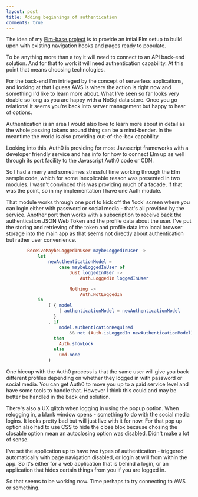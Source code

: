 ```yaml
---
layout: post
title: Adding beginnings of authentication
comments: true
---
```


The idea of my [Elm-base project](https://github.com/rwoodnz/elm-base) is to provide an intial Elm setup to build upon with existing navigation hooks and pages ready to populate.

To be anything more than a toy it will need to connect to an API back-end solution. And for that to work it will need authentication capability. At this point that means choosing technologies.

For the back-end I'm intrieged by the concept of serverless applications, and looking at that I guess AWS is where the action is right now and something I'd like to learn more about. What I've seen so far looks very doable so long as you are happy with a NoSql data store. Once you go relational it seems you're back into server management but happy to hear of options.

Authentication is an area I would also love to learn more about in detail as the whole passing tokens around thing can be a mind-bender. In the meantime the world is also providing out-of-the-box capability.

Looking into this, Auth0 is providing for most Javascript frameworks with a developer friendly service and has info for how to connect Elm up as well through its port facility to the Javascript Auth0 code or CDN.

So I had a merry and sometimes stressful time working through the Elm sample code, which for some inexplicable reason was presented in two modules. I wasn't convinced this was providing much of a facade, if that was the point, so in my implementation I have one Auth module. 

That module works through one port to kick off the 'lock' screen where you can login either with password or social media - that's all provided by the service. Another port then works with a subscription to receive back the authentication JSON Web Token and the profile data about the user. I've put the storing and retrieving of the token and profile data into local browser storage into the main app as that seems not directly about authentication but rather user convenience.

```elm
        ReceiveMaybeLoggedInUser maybeLoggedInUser ->
            let
                newAuthenticationModel =
                    case maybeLoggedInUser of
                        Just loggedInUser ->
                            Auth.LoggedIn loggedInUser

                        Nothing ->
                            Auth.NotLoggedIn
            in
                ( { model
                    | authenticationModel = newAuthenticationModel
                  }
                , if
                    model.authenticationRequired
                        && not (Auth.isLoggedIn newAuthenticationModel)
                  then
                    Auth.showLock
                  else
                    Cmd.none
                )
```

One hiccup with the Auth0 process is that the same user will give you back different profiles depending on whether they logged in with password or social media. You can get Auth0 to move you up to a paid service level and have some tools to handle that. However I think this could and may be better be handled in the back end solution.

There's also a UX glitch when logging in using the popup option. When relogging in, a blank window opens - something to do with the social media logins. It looks pretty bad but will just live with it for now. For that pop up option also had to use CSS to hide the close blox because chosing the closable option mean an autoclosing option was disabled. Didn't make a lot of sense.

I've set the application up to have two types of authentication - triggered automatically with page navigation disabled, or login at will from within the app. So it's either for a web application that is behind a login, or an application that hides certain things from you if you are logged in.

So that seems to be working now. Time perhaps to try connecting to AWS or something.
